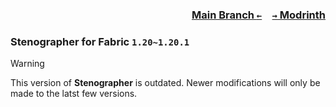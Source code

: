 ### <p align=right>[Main Branch `←`](https://github.com/KessokuTeaTime/Stenographer)&emsp;[`→` Modrinth](https://modrinth.com/mod/stenographer)</p>

### Stenographer for Fabric `1.20~1.20.1`

> [!WARNING]
> This version of **Stenographer** is outdated. Newer modifications will only be made to the latst few versions.

